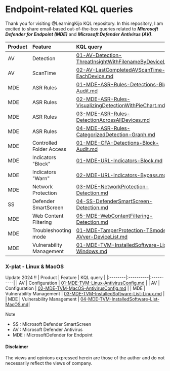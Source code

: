 # Endpoint-related KQL queries
Thank you for visiting @LearningKijo KQL repository. 
In this repository, I am excited to share email-based out-of-the-box queries related to ***Microsoft Defender for Endpoint (MDE)*** and ***Microsoft Defender Antivirus (AV)***.

| Product | Feature   | KQL query |
|:--------|:----------|:----------|
| AV      | Detection | [01-AV-Detection-ThreatInsightWithFilenameByDeviceList.md](https://github.com/LearningKijo/KQL/blob/main/KQL-XDR-Hunting/Endpoint-Microsoft-Defender-for-Endpoint/MDE-Query-Repository/01-AV-Detection-ThreatInsightWithFilenameByDeviceList.md) |
| AV      | ScanTime  | [02-AV-LastCompletedAVScanTime-For-EachDevice.md](https://github.com/LearningKijo/KQL/blob/main/KQL-XDR-Hunting/Endpoint-Microsoft-Defender-for-Endpoint/MDE-Query-Repository/02-AV-LastCompletedAVScanTime-For-EachDevice.md) |
| MDE     | ASR Rules | [01-MDE-ASR-Rules-Detections-Block-Audit.md](https://github.com/LearningKijo/KQL/blob/main/KQL-XDR-Hunting/Endpoint-Microsoft-Defender-for-Endpoint/MDE-Query-Repository/01-MDE-ASR-Rules-Detections-Block-Audit.md) |
| MDE     | ASR Rules | [02-MDE-ASR-Rules-VisualizingDetectionWithPieChart.md](https://github.com/LearningKijo/KQL/blob/main/KQL-XDR-Hunting/Endpoint-Microsoft-Defender-for-Endpoint/MDE-Query-Repository/02-MDE-ASR-Rules-VisualizingDetectionWithPieChart.md) |
| MDE     | ASR Rules | [03-MDE-ASR-Rules-DetectionAcrossAllDevices.md](https://github.com/LearningKijo/KQL/blob/main/KQL-XDR-Hunting/Endpoint-Microsoft-Defender-for-Endpoint/MDE-Query-Repository/03-MDE-ASR-Rules-DetectionAcrossAllDevices.md) |
| MDE     | ASR Rules | [04-MDE-ASR-Rules-CategorizedDetection-Graph.md](https://github.com/LearningKijo/KQL/blob/main/KQL-XDR-Hunting/Endpoint-Microsoft-Defender-for-Endpoint/MDE-Query-Repository/04-MDE-ASR-Rules-CategorizedDetection-Graph.md) |
| MDE     | Controlled Folder Access | [01-MDE-CFA-Detections-Block-Audit.md](https://github.com/LearningKijo/KQL/blob/main/KQL-XDR-Hunting/Endpoint-Microsoft-Defender-for-Endpoint/MDE-Query-Repository/01-MDE-CFA-Detections-Block-Audit.md) |
| MDE     | Indicators "Block" | [01-MDE-URL-Indicators-Block.md](https://github.com/LearningKijo/KQL/blob/main/KQL-XDR-Hunting/Endpoint-Microsoft-Defender-for-Endpoint/MDE-Query-Repository/01-MDE-URL-Indicators-Block.md) | 
| MDE     | Indicators "Warn"  | [02-MDE-URL-Indicators-Bypass.md](https://github.com/LearningKijo/KQL/blob/main/KQL-XDR-Hunting/Endpoint-Microsoft-Defender-for-Endpoint/MDE-Query-Repository/02-MDE-URL-Indicators-Bypass.md) |
| MDE     | Network Protection | [03-MDE-NetworkProtection-Detection.md](https://github.com/LearningKijo/KQL/blob/main/KQL-XDR-Hunting/Endpoint-Microsoft-Defender-for-Endpoint/MDE-Query-Repository/03-MDE-NetworkProtection-Detection.md)
| SS      | Defender SmartScreen  | [04-SS-DefenderSmartScreen-Detection.md](https://github.com/LearningKijo/KQL/blob/main/KQL-XDR-Hunting/Endpoint-Microsoft-Defender-for-Endpoint/MDE-Query-Repository/04-SS-DefenderSmartScreen-Detection.md)
| MDE     | Web Content Filtering | [05-MDE-WebContentFiltering-Detection.md](https://github.com/LearningKijo/KQL/blob/main/KQL-XDR-Hunting/Endpoint-Microsoft-Defender-for-Endpoint/MDE-Query-Repository/05-MDE-WebContentFiltering-Detection.md)
| MDE     | Troubleshooting mode  | [01-MDE-TamperProtection-TSmode-AVver-DeviceList.md](https://github.com/LearningKijo/KQL/blob/main/KQL-XDR-Hunting/Endpoint-Microsoft-Defender-for-Endpoint/MDE-Query-Repository/01-MDE-TamperProtection-TSmode-AVver-DeviceList.md) |
| MDE     | Vulnerability Management | [01-MDE-TVM-InstalledSoftware-List-Windows.md](https://github.com/LearningKijo/KQL/blob/main/KQL-XDR-Hunting/Endpoint-Microsoft-Defender-for-Endpoint/MDE-Query-Repository/01-MDE-TVM-InstalledSoftware-List-Windows.md) |

### X-plat - Linux & MacOS
Update 2024 !!
| Product | Feature   | KQL query |
|:--------|:----------|:----------|
| AV      | Configuration | [01-MDE-TVM-Linux-AntivirusConfig.md](https://github.com/LearningKijo/KQL/blob/main/KQL-XDR-Hunting/Endpoint-Microsoft-Defender-for-Endpoint/MDE-Query-Repository/01-MDE-TVM-Linux-AntivirusConfig.md) |
| AV      | Configuration | [02-MDE-TVM-MacOS-AntivirusConfig.md](https://github.com/LearningKijo/KQL/blob/main/KQL-XDR-Hunting/Endpoint-Microsoft-Defender-for-Endpoint/MDE-Query-Repository/02-MDE-TVM-MacOS-AntivirusConfig.md) |
| MDE     | Vulnerability Management | [03-MDE-TVM-InstalledSoftware-List-Linux.md](https://github.com/LearningKijo/KQL/blob/main/KQL-XDR-Hunting/Endpoint-Microsoft-Defender-for-Endpoint/MDE-Query-Repository/03-MDE-TVM-InstalledSoftware-List-Linux.md) |
| MDE     | Vulnerability Management | [04-MDE-TVM-InstalledSoftware-List-MacOS.md](https://github.com/LearningKijo/KQL/blob/main/KQL-XDR-Hunting/Endpoint-Microsoft-Defender-for-Endpoint/MDE-Query-Repository/04-MDE-TVM-InstalledSoftware-List-MacOS.md)|

> [!Note]
> - SS : Microsoft Defender SmartScreen
> - AV : Microsoft Defender Antivirus
> - MDE : MicrosoftDefender for Endpoint

#### Disclaimer
The views and opinions expressed herein are those of the author and do not necessarily reflect the views of company.
